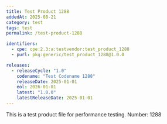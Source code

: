 ```yaml
---
title: Test Product 1288
addedAt: 2025-08-21
category: test
tags: test
permalink: /test-product-1288

identifiers:
  - cpe: cpe:2.3:a:testvendor:test_product_1288
  - purl: pkg:generic/test_product_1288@1.0.0

releases:
  - releaseCycle: "1.0"
    codename: "Test Codename 1288"
    releaseDate: 2025-01-01
    eol: 2026-01-01
    latest: "1.0.0"
    latestReleaseDate: 2025-01-01
---
```


This is a test product file for performance testing. Number: 1288
